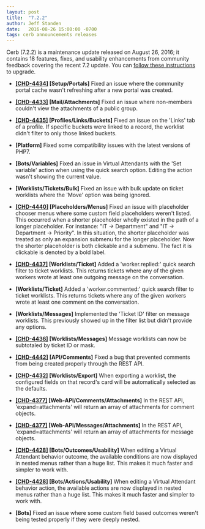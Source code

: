 ```yaml
---
layout: post
title:  "7.2.2"
author: Jeff Standen
date:   2016-08-26 15:00:00 -0700
tags: cerb announcements releases
---
```


Cerb (7.2.2) is a maintenance update released on August 26, 2016; it contains 18 features, fixes, and usability enhancements from community feedback covering the recent 7.2 update.  You can [follow these instructions](http://cerberusweb.com/book/latest/admin_guide/upgrading/) to upgrade.

* **[[CHD-4434]](https://wgmdev.atlassian.net/browse/CHD-4434) [Setup/Portals]** Fixed an issue where the community portal cache wasn't refreshing after a new portal was created.

* **[[CHD-4433]](https://wgmdev.atlassian.net/browse/CHD-4433) [Mail/Attachments]** Fixed an issue where non-members couldn't view the attachments of a public group.

* **[[CHD-4435]](https://wgmdev.atlassian.net/browse/CHD-4435) [Profiles/Links/Buckets]** Fixed an issue on the 'Links' tab of a profile. If specific buckets were linked to a record, the worklist didn't filter to only those linked buckets.

* **[Platform]** Fixed some compatibility issues with the latest versions of PHP7.

* **[Bots/Variables]** Fixed an issue in Virtual Attendants with the 'Set variable' action when using the quick search option. Editing the action wasn't showing the current value.

* **[Worklists/Tickets/Bulk]** Fixed an issue with bulk update on ticket worklists where the 'Move' option was being ignored.

* **[[CHD-4440]](https://wgmdev.atlassian.net/browse/CHD-4440) [Placeholders/Menus]** Fixed an issue with placeholder chooser menus where some custom field placeholders weren't listed. This occurred when a shorter placeholder wholly existed in the path of a longer placeholder.  For instance: "IT -> Department" and "IT -> Department -> Priority".  In this situation, the shorter placeholder was treated as only an expansion submenu for the longer placeholder. Now the shorter placeholder is both clickable and a submenu. The fact it is clickable is denoted by a bold label.

* **[[CHD-4437]](https://wgmdev.atlassian.net/browse/CHD-4437) [Worklists/Ticket]** Added a 'worker.replied:' quick search filter to ticket worklists. This returns tickets where any of the given workers wrote at least one outgoing message on the conversation.

* **[Worklists/Ticket]** Added a 'worker.commented:' quick search filter to ticket worklists. This returns tickets where any of the given workers wrote at least one comment on the conversation.

* **[Worklists/Messages]** Implemented the 'Ticket ID' filter on message worklists. This previously showed up in the filter list but didn't provide any options.

* **[[CHD-4436]](https://wgmdev.atlassian.net/browse/CHD-4436) [Worklists/Messages]** Message worklists can now be subtotaled by ticket ID or mask.

* **[[CHD-4442]](https://wgmdev.atlassian.net/browse/CHD-4442) [API/Comments]** Fixed a bug that prevented comments from being created properly through the REST API.

* **[[CHD-4432]](https://wgmdev.atlassian.net/browse/CHD-4432) [Worklists/Export]** When exporting a worklist, the configured fields on that record's card will be automatically selected as the defaults.

* **[[CHD-4377]](https://wgmdev.atlassian.net/browse/CHD-4377) [Web-API/Comments/Attachments]** In the REST API, 'expand=attachments' will return an array of attachments for comment objects.

* **[[CHD-4377]](https://wgmdev.atlassian.net/browse/CHD-4377) [Web-API/Messages/Attachments]** In the REST API, 'expand=attachments' will return an array of attachments for message objects.

* **[[CHD-4428]](https://wgmdev.atlassian.net/browse/CHD-4428) [Bots/Outcomes/Usability]** When editing a Virtual Attendant behavior outcome, the available conditions are now displayed in nested menus rather than a huge list. This makes it much faster and simpler to work with.

* **[[CHD-4428]](https://wgmdev.atlassian.net/browse/CHD-4428) [Bots/Actions/Usability]** When editing a Virtual Attendant behavior action, the available actions are now displayed in nested menus rather than a huge list. This makes it much faster and simpler to work with.

* **[Bots]** Fixed an issue where some custom field based outcomes weren't being tested properly if they were deeply nested.
